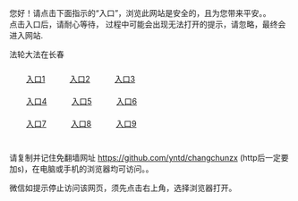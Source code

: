 您好！请点击下面指示的“入口”，浏览此网站是安全的，且为您带来平安。。 <br/>
点击入口后，请耐心等待， 过程中可能会出现无法打开的提示，请忽略，最终会进入网站. </br>

法轮大法在长春<br/>
<div style="padding:10px"><a style="margin:20px" target="_blank" href="https://dhvdm6zjxq9dh.cloudfront.net/2Qpsp?hrlmwqh" id="ccLink1" rel="nofollow">入口1</a> <a target="_blank" style="margin:20px" href="https://dve7epsvthrmf.cloudfront.net/2Qpsp?qhbjnpx" id="ccLink2" rel="nofollow">入口2</a> <a style="margin:20px" target="_blank" href="https://dyy5vxhi9naz3.cloudfront.net/2Qpsp?gyoghm" id="ccLink3" rel="nofollow">入口3</a></div>

<div style="padding:10px" ><a style="margin:20px" target="_blank" href="https://dhvdm6zjxq9dh.cloudfront.net/2Qpsp?hrlmwqh" id="ccLink4" rel="nofollow">入口4</a> <a style="margin:20px" href="https://dve7epsvthrmf.cloudfront.net/2Qpsp?qhbjnpx" target="_blank" id="ccLink5" rel="nofollow">入口5</a> <a style="margin:20px" href="https://dyy5vxhi9naz3.cloudfront.net/2Qpsp?gyoghm" target="_blank" id="ccLink6" rel="nofollow">入口6</a></div>

<div style="padding:10px"><a style="margin:20px" target="_blank" href="https://dhvdm6zjxq9dh.cloudfront.net/2Qpsp?hrlmwqh" id="ccLink7" rel="nofollow">入口7</a> <a style="margin:20px" href="https://dve7epsvthrmf.cloudfront.net/2Qpsp?qhbjnpx" target="_blank" id="ccLink8" rel="nofollow">入口8</a> <a style="margin:20px" target="_blank" href="https://dyy5vxhi9naz3.cloudfront.net/2Qpsp?gyoghm" id="ccLink9" rel="nofollow">入口9</a></div>

<br/>



请复制并记住免翻墙网址 https://github.com/yntd/changchunzx (http后一定要加s)，在电脑或手机的浏览器均可访问。。<br/>

微信如提示停止访问该网页，须先点击右上角，选择浏览器打开。
